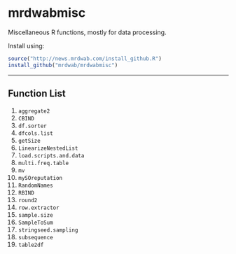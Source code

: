 # mrdwabmisc

Miscellaneous R functions, mostly for data processing.

Install using:

```r
source("http://news.mrdwab.com/install_github.R")
install_github("mrdwab/mrdwabmisc")
```

--------------------

## Function List

1. `aggregate2`
1. `CBIND`
1. `df.sorter`
1. `dfcols.list`
1. `getSize`
1. `LinearizeNestedList`
1. `load.scripts.and.data`
1. `multi.freq.table`
1. `mv`
1. `mySOreputation`
1. `RandomNames`
1. `RBIND`
1. `round2`
1. `row.extractor`
1. `sample.size`
1. `SampleToSum`
1. `stringseed.sampling`
1. `subsequence`
1. `table2df`
